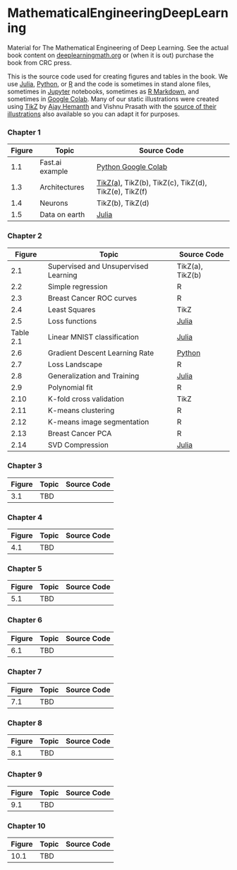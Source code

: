 # MathematicalEngineeringDeepLearning
Material for The Mathematical Engineering of Deep Learning. See the actual book content on [deeplearningmath.org](https://deeplearningmath.org) or (when it is out) purchase the book from CRC press.

This is the source code used for creating figures and tables in the book. We use [Julia](https://julialang.org/), [Python](https://www.python.org/), or [R](https://www.r-project.org/) and the code is sometimes in stand alone files, sometimes in [Jupyter](https://jupyter.org/) notebooks, sometimes as [R Markdown](https://rmarkdown.rstudio.com/), and sometimes in [Google Colab](https://research.google.com/colaboratory/). Many of our static illustrations were created using [TikZ](https://texample.net/tikz/examples/) by [Ajay Hemanth](https://www.linkedin.com/in/ajayhemanth/) and Vishnu Prasath with the [source of their illustrations](https://github.com/ajayhemanth/The-Mathematical-Engineering-of-Deep-Learning---TikZ) also available so you can adapt it for purposes. 

### Chapter 1
| Figure  | Topic       | Source Code  |
| ------- | ----------- | -----------  |
| 1.1     | Fast.ai example | [Python Google Colab](https://colab.research.google.com/drive/1YOjnlAqY71PspLn0QzoYl5SmcEmXr4GP?usp=sharing) |  
| 1.3     | Architectures   | [TikZ(a)](https://github.com/ajayhemanth/The-Mathematical-Engineering-of-Deep-Learning---TikZ/blob/main/source_tikz/in_out_neural_network.tikz), TikZ(b), TikZ(c), TikZ(d), TikZ(e), TikZ(f) |  
| 1.4     | Neurons         | TikZ(b), TikZ(d) |  
| 1.5     | Data on earth   | [Julia](Julia/data_world_in_zb.ipynb) |  

### Chapter 2
| Figure | Topic           | Source Code        |
| ------ | --------------- | -----------        |
| 2.1    | Supervised and Unsupervised Learning | TikZ(a), TikZ(b) |  
| 2.2    | Simple regression | R |  
| 2.3    | Breast Cancer ROC curves | R |  
| 2.4    | Least Squares | TikZ |  
| 2.5    | Loss functions | [Julia](Julia/LossFunctions.ipynb) |  
| Table 2.1 | Linear MNIST classification | [Julia](Julia/LinearMNIST_3_ways.ipynb) |
| 2.6    | Gradient Descent Learning Rate  | [Python](Python/Learning-Rate-Matters-GD-linear.ipynb) |  
| 2.7    | Loss Landscape  | R |  
| 2.8    | Generalization and Training | [Julia](Julia/Expected_Performance_Curves.ipynb) |  
| 2.9    | Polynomial fit | R |  
| 2.10   | K-fold cross validation | TikZ |  
| 2.11   | K-means clustering | R |  
| 2.12   | K-means image segmentation | R |  
| 2.13   | Breast Cancer PCA | R |  
| 2.14   | SVD Compression | [Julia](Julia/SVD_compression.ipynb) |

### Chapter 3
| Figure | Topic           | Source Code        |
| ------ | --------------- | -----------        |
| 3.1    | TBD             |                    |  

### Chapter 4
| Figure | Topic           | Source Code        |
| ------ | --------------- | -----------        |
| 4.1    | TBD             |                    |  

### Chapter 5
| Figure | Topic           | Source Code        |
| ------ | --------------- | -----------        |
| 5.1    | TBD             |                    |  

### Chapter 6
| Figure | Topic           | Source Code        |
| ------ | --------------- | -----------        |
| 6.1    | TBD             |                    |  

### Chapter 7
| Figure | Topic           | Source Code        |
| ------ | --------------- | -----------        |
| 7.1    | TBD             |                    |  

### Chapter 8
| Figure | Topic           | Source Code        |
| ------ | --------------- | -----------        |
| 8.1    | TBD             |                    |  

### Chapter 9
| Figure | Topic           | Source Code        |
| ------ | --------------- | -----------        |
| 9.1    | TBD             |                    |  

### Chapter 10
| Figure | Topic           | Source Code        |
| ------ | --------------- | -----------        |
| 10.1    | TBD             |                    |  